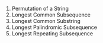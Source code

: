 1. Permutation of a String
2. Longest Common Subsequence
3. Longest Common Substring
4. Longest Palindromic Subsequence
5. Longest Repeating Subsequence
